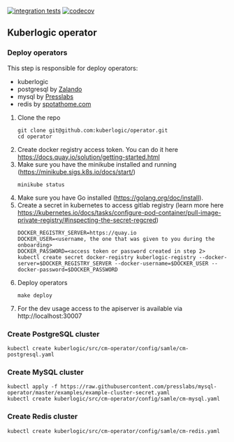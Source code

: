 [![integration tests](https://github.com/kuberlogic/operator/actions/workflows/test.yaml/badge.svg?branch=master)](https://github.com/kuberlogic/operator/actions/workflows/test.yaml)
[![codecov](https://codecov.io/gh/kuberlogic/operator/branch/master/graph/badge.svg?token=VRWDPT0EIC)](https://codecov.io/gh/kuberlogic/operator)

## Kuberlogic operator

### Deploy operators 

This step is responsible for deploy operators:
- kuberlogic
- postgresql by [Zalando](https://github.com/zalando/postgres-operator)
- mysql by [Presslabs](https://github.com/presslabs/mysql-operator)
- redis by [spotathome.com](https://github.com/spotahome/redis-operator)

1. Clone the repo
    ```shell script
    git clone git@github.com:kuberlogic/operator.git
    cd operator
    ```
2. Create docker registry access token. You can do it here https://docs.quay.io/solution/getting-started.html
3. Make sure you have the minikube installed and running (https://minikube.sigs.k8s.io/docs/start/)
    ```shell script
    minikube status
    ```
4. Make sure you have Go installed (https://golang.org/doc/install).
4. Create a secret in kubernetes to access gitlab registry (learn more here https://kubernetes.io/docs/tasks/configure-pod-container/pull-image-private-registry/#inspecting-the-secret-regcred)
    ```shell script
    DOCKER_REGISTRY_SERVER=https://quay.io
    DOCKER_USER=<username, the one that was given to you during the onboarding>
    DOCKER_PASSWORD=<access token or password created in step 2>
    kubectl create secret docker-registry kuberlogic-registry --docker-server=$DOCKER_REGISTRY_SERVER --docker-username=$DOCKER_USER --docker-password=$DOCKER_PASSWORD
    ```
4. Deploy operators
    ```shell script
   make deploy
    ```
5. For the dev usage access to the apiserver is available via http://localhost:30007

### Create PostgreSQL cluster

```
kubectl create kuberlogic/src/cm-operator/config/samle/cm-postgresql.yaml
```

### Create MySQL cluster

```
kubectl apply -f https://raw.githubusercontent.com/presslabs/mysql-operator/master/examples/example-cluster-secret.yaml
kubectl create kuberlogic/src/cm-operator/config/samle/cm-mysql.yaml
```

### Create Redis cluster

```
kubectl create kuberlogic/src/cm-operator/config/samle/cm-redis.yaml
```

